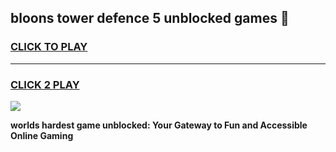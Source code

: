 
## bloons tower defence 5 unblocked games 👋
<h3>
<a href="https://premium.freeplayer.one?title=bloons_tower_defence_5_unblocked_games&ref=13F">CLICK TO PLAY</a></h3>
<hr>

<h3>
<a href="https://premium.freeplayer.one?title=bloons_tower_defence_5_unblocked_games&ref=13F">CLICK 2 PLAY</a>
  
</h3>

<a href="https://premium.freeplayer.one?title=bloons_tower_defence_5_unblocked_games&ref=12F/"><img src="https://clearcache.store/games.png"></a>


**worlds hardest game unblocked: Your Gateway to Fun and Accessible Online Gaming**
